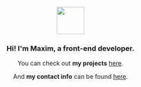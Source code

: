 <div align="center" style="vertical-align: middle;">
	<p><a href="https://xafiro.site"><img src="https://dl.dropboxusercontent.com/scl/fi/s8523suk0vkzwubz8js5r/xafiro.png?rlkey=lci3h25rmdtx4p2haq3pnq49o" width="64" /></a></p>
	<h3>Hi! I'm Maxim, a front-end developer.</h3>
	<p>You can check out <b>my projects</b> <a href="https://xafiro.site/projects">here</a>.</p>
	<p>And <b>my contact info</b> can be found <a href="https://xafiro.site/socials">here</a>.</p>
</div>
